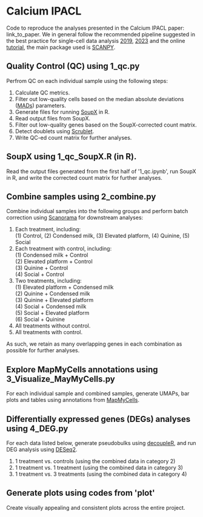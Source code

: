 # Calcium IPACL

Code to reproduce the analyses presented in the Calcium IPACL paper: link_to_paper. We in general follow the recommended pipeline suggested in the best practice for single-cell data analysis [2019](https://doi.org/10.15252/msb.20188746), [2023](https://doi.org/10.1038/s41576-023-00586-w) and the online [tutorial](https://www.sc-best-practices.org/preamble.html), the main package used is [SCANPY](https://doi.org/10.1186/s13059-017-1382-0).

## Quality Control (QC) using 1_qc.py

Perfrom QC on each individual sample using the following steps:
1. Calculate QC metrics.
2. Filter out low-quality cells based on the median absolute deviations ([MADs](https://doi.org/10.1186/s13059-020-02136-7)) parameters.
3. Generate files for running [SoupX](https://doi.org/10.1093/gigascience/giaa151) in R.
4. Read output files from SoupX.
5. Filter out low-quality genes based on the SoupX-corrected count matrix.
6. Detect doublets using [Scrublet](https://doi.org/10.1016/j.cels.2018.11.005).
7. Write QC-ed count matrix for further analyses.


## SoupX using 1_qc_SoupX.R (in R).

Read the output files generated from the first half of '1_qc.ipynb', run SoupX in R, and write the corrected count matrix for further analyses.


## Combine samples using 2_combine.py

Combine individual samples into the following groups and perform batch correction using [Scanorama](https://doi.org/10.1038/s41587-019-0113-3) for downstream analyses:
1. Each treatment, including:<br>
   (1) Control, (2) Condensed milk, (3) Elevated platform, (4) Quinine, (5) Social
2. Each treatment with control, including:<br>
   (1) Condensed milk + Control<br>
   (2) Elevated platform + Control<br>
   (3) Quinine + Control<br>
   (4) Social + Control
3. Two treatments, including:<br>
   (1) Elevated platform + Condensed milk<br>
   (2) Quinine + Condensed milk<br>
   (3) Quinine + Elevated platform<br>
   (4) Social + Condensed milk<br>
   (5) Social + Elevated platform<br>
   (6) Social + Quinine
4. All treatments without control.
5. All treatments with control.

As such, we retain as many overlapping genes in each combination as possible for further analyses.


## Explore MapMyCells annotations using 3_Visualize_MayMyCells.py

For each individual sample and combined samples, generate UMAPs, bar plots and tables using annotations from [MapMyCells](https://knowledge.brain-map.org/mapmycells/process). 


## Differentially expressed genes (DEGs) analyses using 4_DEG.py

For each data listed below, generate pseudobulks using [decoupleR](https://doi.org/10.1093/bioadv/vbac016), and run DEG analysis using [DESeq2](https://doi.org/10.1186/s13059-014-0550-8).
1. 1 treatment vs. controls (using the combined data in category 2)
2. 1 treatment vs. 1 treatment (using the combined data in category 3)
3. 1 treatment vs. 3 treatments (using the combined data in category 4)


## Generate plots using codes from 'plot'

Create visually appealing and consistent plots across the entire project.


